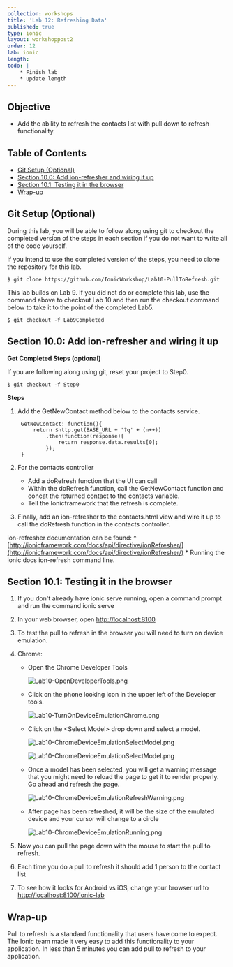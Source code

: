 ```yaml
---
collection: workshops
title: 'Lab 12: Refreshing Data'
published: true
type: ionic
layout: workshoppost2
order: 12
lab: ionic
length:
todo: |
    * Finish lab
    * update length
---
```


## Objective

* Add the ability to refresh the contacts list with pull down to refresh functionality.

<!-- START doctoc generated TOC please keep comment here to allow auto update -->
<!-- DON'T EDIT THIS SECTION, INSTEAD RE-RUN doctoc TO UPDATE -->
<h2>Table of Contents</h2>

- [Git Setup (Optional)](#git-setup-optional)
- [Section 10.0: Add ion-refresher and wiring it up](#section-100-add-ion-refresher-and-wiring-it-up)
- [Section 10.1: Testing it in the browser](#section-101-testing-it-in-the-browser)
- [Wrap-up](#wrap-up)

<!-- END doctoc generated TOC please keep comment here to allow auto update -->

## Git Setup (Optional)

During this lab, you will be able to follow along using git to checkout the completed version of the steps in each section if you do not want to write all of the code yourself. 

If you intend to use the completed version of the steps, you need to clone the repository for this lab.

    $ git clone https://github.com/IonicWorkshop/Lab10-PullToRefresh.git

This lab builds on Lab 9.  If you did not do or complete this lab, use the command above to checkout Lab 10 and then run the checkout command below to take it to the point of the completed Lab5.

    $ git checkout -f Lab9Completed


## Section 10.0: Add ion-refresher and wiring it up

**Get Completed Steps (optional)**

If you are following along using git, reset your project to Step0.

    $ git checkout -f Step0

**Steps**

1. Add the GetNewContact method below to the contacts service.

        GetNewContact: function(){
            return $http.get(BASE_URL + '?q' + (n++))
                .then(function(response){
                    return response.data.results[0];
                });
        }
        
1. For the contacts controller

    * Add a doRefresh function that the UI can call
    * Within the doRefresh function, call the GetNewContact function and concat the returned contact to the contacts variable.
    * Tell the Ionicframework that the refresh is complete.  
1. Finally, add an ion-refresher to the contacts.html view and wire it up to call the doRefresh function in the contacts controller.  

ion-refresher documentation can be found:
    * [http://ionicframework.com/docs/api/directive/ionRefresher/](http://ionicframework.com/docs/api/directive/ionRefresher/)
    * Running the ionic docs ion-refresh command line.

## Section 10.1: Testing it in the browser

1. If you don't already have ionic serve running, open a command prompt and run the command ionic serve
1. In your web browser, open [http://localhost:8100](http://localhost:8100)
1. To test the pull to refresh in the browser you will need to turn on device emulation.
1. Chrome:
    * Open the Chrome Developer Tools
    
        ![Lab10-OpenDeveloperTools.png](../images/Lab10/Lab10-ChromeOpenDeveloperTools.png)
    
    *  Click on the phone looking icon in the upper left of the Developer tools.
    
        ![Lab10-TurnOnDeviceEmulationChrome.png](../images/Lab10/Lab10-ChromeTurnOnDeviceEmulation.png)
        
    * Click on the &lt;Select Model&gt; drop down and select a model.  
        
        ![Lab10-ChromeDeviceEmulationSelectModel.png](../images/Lab10/Lab10-ChromeDeviceEmulationSelectModelEmpty.png)
        
        ![Lab10-ChromeDeviceEmulationSelectModel.png](../images/Lab10/Lab10-ChromeDeviceEmulationSelectDevice.png)
        
    * Once a model has been selected, you will get a warning message that you might need to reload the page to get it to render properly.  Go ahead and refresh the page.    
        
        ![Lab10-ChromeDeviceEmulationRefreshWarning.png](../images/Lab10/Lab10-ChromeDeviceEmulationRefreshWarning.png)
        
    * After page has been refreshed, it will be the size of the emulated device and your cursor will change to a circle
        
        ![Lab10-ChromeDeviceEmulationRunning.png](../images/Lab10/Lab10-ChromeDeviceEmulationRunning.png)
        
1. Now you can pull the page down with the mouse to start the pull to refresh.
1. Each time you do a pull to refresh it should add 1 person to the contact list
1. To see how it looks for Android vs iOS, change your browser url to [http://localhost:8100/ionic-lab](http://localhost:8100/ionic-lab)

## Wrap-up

Pull to refresh is a standard functionality that users have come to expect.  The Ionic team made it very easy to add this functionality to your application.  In less than 5 minutes you can add pull to refresh to your application.
